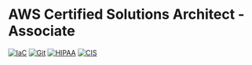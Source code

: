 # AWS Certified Solutions Architect - Associate

[![IaC](https://app.soluble.cloud/api/v1/public/badges/abe46f11-8963-43e8-9331-789ae1c249a6.svg?orgId=816910851876)](https://app.soluble.cloud/repos/details/github.com/dubbracer/course-certified-solutions-architect-associate?orgId=816910851876)  [![Git](https://app.soluble.cloud/api/v1/public/badges/e004b924-e8e8-4ecb-9e19-cd6847f0148f.svg?orgId=816910851876)](https://app.soluble.cloud/repos/details/github.com/dubbracer/course-certified-solutions-architect-associate?orgId=816910851876)  [![HIPAA](https://app.soluble.cloud/api/v1/public/badges/bb1cbf4d-2627-4c60-8f0d-26a7f2754ca3.svg?orgId=816910851876)](https://app.soluble.cloud/repos/details/github.com/dubbracer/course-certified-solutions-architect-associate?orgId=816910851876)  [![CIS](https://app.soluble.cloud/api/v1/public/badges/92347ec1-55d7-445e-b199-943874d36c1e.svg?orgId=816910851876)](https://app.soluble.cloud/repos/details/github.com/dubbracer/course-certified-solutions-architect-associate?orgId=816910851876)  
